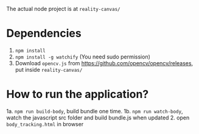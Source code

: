 The actual node project is at `reality-canvas/`

# Dependencies

1. `npm install`
2. `npm install -g watchify` (You need sudo permission)
3. Download `opencv.js` from https://github.com/opencv/opencv/releases, put inside `reality-canvas/`

# How to run the application?

1a. `npm run build-body`, build bundle one time.
1b. `npm run watch-body`, watch the javascript src folder and build bundle.js when updated
2. open `body_tracking.html` in browser
